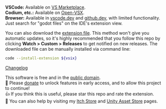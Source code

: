 **VSCode:** Available on [VS Marketplace](https://marketplace.visualstudio.com/items?itemName=${publisher}.${name}).  
**Codium, etc.:** Available on [Open-VSX](https://open-vsx.org/extension/${publisher}/${name}/${version}).  
**Browser:** Available in [vscode.dev](https://vscode.dev) and [github.dev](https://github.dev), with limited functionality.  
Just search for "godot files" on the IDE's extension view.

You can also download the [extension file](https://github.com/${ghRepo}/releases/download/v${version}/${vsix}). This method won't give you automatic updates, so it's highly recommended that you follow this repo by clicking **Watch > Custom > Releases** to get notified on new releases. The downloaded file can be manually installed via command line:
```sh
code --install-extension ${vsix}
```

[Changelog](https://github.com/${ghRepo}/blob/v${version}/CHANGELOG.md)

This software is free and in the [public domain].  
🔑 Please [donate] to unlock features in early access, and to allow this project to continue!  
👍 If you think this is useful, please star this repo and rate the extension.  
🛒 You can also help by visiting my [Itch Store] and [Unity Asset Store] pages.

[public domain]: https://github.com/${ghRepo}/blob/v${version}/LICENSE.md
[donate]: https://alfish.itch.io/godot-files-vscode
[Itch Store]: https://alfish.itch.io/
[Unity Asset Store]: https://assetstore.unity.com/publishers/30331
